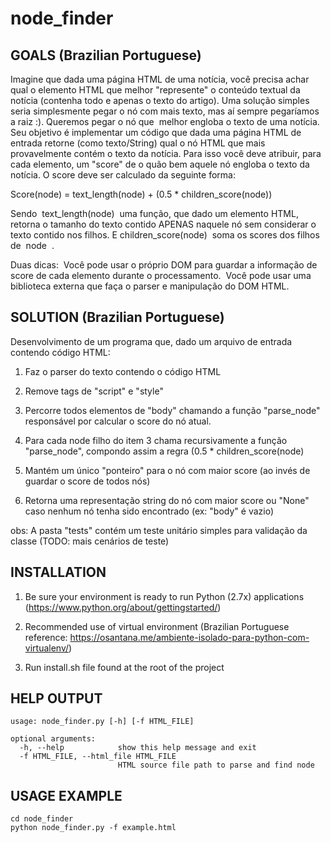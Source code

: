 node_finder
============

GOALS (Brazilian Portuguese)
-

Imagine que dada uma página HTML de uma notícia, você precisa achar qual o elemento
HTML que melhor "represente" o conteúdo textual da notícia (contenha todo e apenas o texto
do artigo). Uma solução simples seria simplesmente pegar o nó com mais texto, mas aí sempre
pegaríamos a raiz :). Queremos pegar o nó que ​
melhor engloba o texto​
 de uma notícia. Seu
objetivo é implementar um código que dada uma página HTML de entrada retorne (como
texto/String) qual o nó HTML que mais provavelmente contém o texto da notícia. Para isso você
deve atribuir, para cada elemento, um "score" de o quão bem aquele nó engloba o texto da
notícia. O score deve ser calculado da seguinte forma:

Score(node) = text_length(node) + (0.5 * children_score(node))

Sendo ​
text_length(node) ​
 uma função, que dado um elemento HTML, retorna o tamanho
do texto contido APENAS naquele nó sem considerar o texto contido nos filhos. E
children_score(node) ​
 soma os scores dos filhos de ​
node ​
.

Duas dicas:
­ Você pode usar o próprio DOM para guardar a informação de score de cada elemento durante
o processamento.
­ Você pode usar uma biblioteca externa que faça o parser e manipulação do DOM HTML.


SOLUTION (Brazilian Portuguese)
-

Desenvolvimento de um programa que, dado um arquivo de entrada contendo código HTML:

1) Faz o parser do texto contendo o código HTML

2) Remove tags de "script" e "style"

3) Percorre todos elementos de "body" chamando a função "parse_node" responsável por calcular o score do nó atual.

4) Para cada node filho do item 3 chama recursivamente a função "parse_node", compondo assim a regra (0.5 * children_score(node)

5) Mantém um único "ponteiro" para o nó com maior score (ao invés de guardar o score de todos nós)

6) Retorna uma representação string do nó com maior score ou "None" caso nenhum nó tenha sido encontrado (ex: "body" é vazio)

obs: A pasta "tests" contém um teste unitário simples para validação da classe (TODO: mais cenários de teste)

INSTALLATION
-

1) Be sure your environment is ready to run Python (2.7x) applications (https://www.python.org/about/gettingstarted/)

2) Recommended use of virtual environment (Brazilian Portuguese reference: https://osantana.me/ambiente-isolado-para-python-com-virtualenv/)

3) Run install.sh file found at the root of the project


HELP OUTPUT
-

```
usage: node_finder.py [-h] [-f HTML_FILE]

optional arguments:
  -h, --help            show this help message and exit
  -f HTML_FILE, --html_file HTML_FILE
                        HTML source file path to parse and find node
```

USAGE EXAMPLE
-

```
cd node_finder
python node_finder.py -f example.html
```
